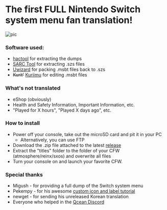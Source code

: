 # The first FULL Nintendo Switch system menu fan translation!

![pic](https://github.com/bandithedoge/switch-pl/blob/master/pic_small.png)

### Software used:

* [hactool](https://github.com/SciresM/hactool) for extracting the dumps
* [SARC Tool](https://github.com/aboood40091/SARC-Tool) for extracting .szs files
* [Uwizard](https://github.com/MrMysterio/Uwizard) for packing .msbt files back to .szs
* ~~Kurit'~~ [Kuriimu](https://github.com/IcySon55/Kuriimu) for editing .msbt files


### What's not translated

* eShop (obviously)
* Health and Safety Information, Important Information, etc.
* "Played for X hours", "Played X days ago", etc.


### How to install

* Power off your console, take out the microSD card and pit it in your PC 
  * Alternatively, you can use FTP
* Download the .zip file attached to the latest [release](https://github.com/bandithedoge/switch-pl/releases)
* Extract the "titles" folder to the folder of your CFW (atmosphere/reinx/sxos) and overwrite all files
* Turn your console on and launch your favorite CFW.

### Special thanks

* Migush - for providing a full dump of the Switch system menu
* Pekempy - for his awesome [custom icon and label tutorial](https://github.com/pekempy/SwitchIconMod/wiki/Custom-Labels)
* newget - for sending his unreleased Korean translation
* Everyone who helped in the [Qcean Discord](https://discord.gg/EyxSS8T)
